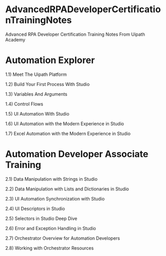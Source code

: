 # AdvancedRPADeveloperCertificationTrainingNotes
Advanced RPA Developer Certification Training Notes From Uipath Academy

# Automation Explorer

1.1) Meet The Uipath Platform


1.2) Build Your First Process With Studio


1.3) Variables And Arguments


1.4) Control Flows


1.5) UI Automation With Studio


1.6) UI Automation with the Modern Experience in Studio


1.7) Excel Automation with the Modern Experience in Studio


# Automation Developer Associate Training 

2.1) Data Manipulation with Strings in Studio


2.2) Data Manipulation with Lists and Dictionaries in Studio


2.3) UI Automation Synchronization with Studio

2.4) UI Descriptors in Studio 

2.5) Selectors in Studio Deep Dive 

2.6) Error and Exception Handling in Studio

2.7) Orchestrator Overview for Automation Developers

2.8) Working with Orchestrator Resources


